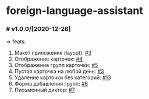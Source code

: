 # foreign-language-assistant

### # v1.0.0/[2020-12-26]

=> feats:

1. Макет приложения (layout): [#3](https://github.com/ManushovRodion/foreign-language-assistant/issues/3)
2. Отображение карточек: [#4](https://github.com/ManushovRodion/foreign-language-assistant/issues/4)
3. Отображение групп карточки: [#5](https://github.com/ManushovRodion/foreign-language-assistant/issues/5)
4. Пустая карточка на любой день: [#3](https://github.com/ManushovRodion/foreign-language-assistant/issues/18)
5. Удаление карточки без категорий: [#13](https://github.com/ManushovRodion/foreign-language-assistant/issues/13)
6. Форма добавления групп: [#6](https://github.com/ManushovRodion/foreign-language-assistant/issues/6)
7. Письменный диктор: [#7](https://github.com/ManushovRodion/foreign-language-assistant/issues/7)
